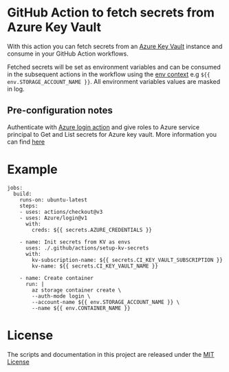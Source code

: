 # GitHub Action to fetch secrets from Azure Key Vault

With this action you can fetch secrets from an [Azure Key Vault](https://docs.microsoft.com/en-us/rest/api/keyvault/about-keys--secrets-and-certificates) instance and consume in your GitHub Action workflows.

Fetched secrets will be set as environment variables and can be consumed in the subsequent actions in the workflow using the [env context](https://docs.github.com/en/actions/learn-github-actions/variables#using-the-env-context-to-access-environment-variable-values) e.g `${{ env.STORAGE_ACCOUNT_NAME }}`. All environment variables values are masked in log.

## Pre-configuration notes

Authenticate with [Azure login action](<https://github.com/Azure/login#github-action-for-azure-login>) and give roles to Azure service principal to Get and List secrets for Azure key vault. More information you can find [here](https://learn.microsoft.com/en-us/azure/key-vault/general/rbac-guide?tabs=azure-cli)

# Example

```on: [push]
jobs:
  build:
    runs-on: ubuntu-latest
    steps:
    - uses: actions/checkout@v3
    - uses: Azure/login@v1
      with:
        creds: ${{ secrets.AZURE_CREDENTIALS }}

    - name: Init secrets from KV as envs
      uses: ./.github/actions/setup-kv-secrets
      with:
        kv-subscription-name: ${{ secrets.CI_KEY_VAULT_SUBSCRIPTION }}
        kv-name: ${{ secrets.CI_KEY_VAULT_NAME }}

    - name: Create container
      run: |
        az storage container create \
        --auth-mode login \
        --account-name ${{ env.STORAGE_ACCOUNT_NAME }} \
        --name ${{ env.CONTAINER_NAME }}
```

# License

The scripts and documentation in this project are released under the [MIT License](LICENSE)

